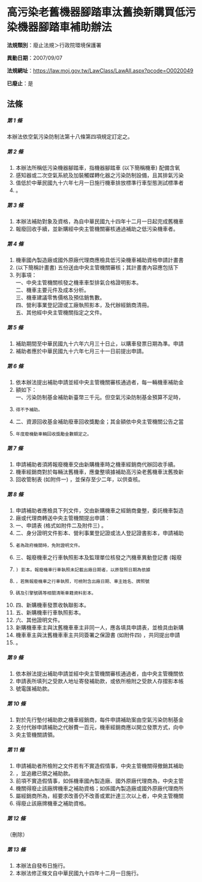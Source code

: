 # 高污染老舊機器腳踏車汰舊換新購買低污染機器腳踏車補助辦法

**法規類別**：廢止法規＞行政院環境保護署

**異動日期**：2007/09/07  

**法規網址**：https://law.moj.gov.tw/LawClass/LawAll.aspx?pcode=O0020049

**已廢止**：是



## 法條
##### 第 1 條
本辦法依空氣污染防制法第十八條第四項規定訂定之。

##### 第 2 條
1. 本辦法所稱低污染機器腳踏車，指機器腳踏車 (以下簡稱機車) 配備含氧
1. 感知器或二次空氣系統及加裝觸媒轉化器之污染防制設備，且其排氣污染
1. 值低於中華民國九十六年七月一日施行機車排放標準行車型態測試標準者
1. 。

##### 第 3 條
1. 本辦法補助對象及資格，為自中華民國九十四年十二月一日起完成舊機車
1. 報廢回收手續，並新購經中央主管機關審核通過補助之低污染機車者。

##### 第 4 條
1. 機車國內製造廠或國外原廠代理商應檢具低污染機車補助資格申請計畫書
1.  (以下簡稱計畫書) 五份送由中央主管機關審核；其計畫書內容應包括下
1. 列事項：  
一、中央主管機關核發之機車車型排氣合格證明影本。  
二、機車主要元件及成本分析。  
三、機車建議零售價格及預估銷售數。  
四、營利事業登記證或工廠執照影本，及代辦經銷商清冊。  
五、其他經中央主管機關指定之文件。

##### 第 5 條
1. 補助期間至中華民國九十六年六月三十日止，以購車發票日期為準。申請
1. 補助者應於中華民國九十六年七月三十一日前提出申請。

##### 第 6 條
1. 依本辦法提出補助申請並經中央主管機關審核通過者，每一輛機車補助金
1. 額如下：  
一、污染防制基金補助新臺幣三千元。但空氣污染防制基金預算不足時，
1.     得不予補助。
1. 二、資源回收基金補助廢車回收獎勵金；其金額依中央主管機關公告之當
1.     年度廢機動車輛回收獎勵金數額定之。

##### 第 7 條
1. 申請補助者須將報廢機車交由新購機車時之機車經銷商代辦回收手續。
1. 機車經銷商對於每輛汰舊機車，應彙整填據補助高污染老舊機車汰舊換新
1. 回收管制表 (如附件一) ，並保存至少二年，以供查核。

##### 第 8 條
1. 申請補助者應檢具下列文件，交由新購機車之經銷商彙整，委託機車製造
1. 廠或代理商轉送中央主管機關提出申請：                            
1. 一、申請表 (格式如附件二及附件三) 。                            
1. 二、身分證明文件影本、營利事業登記證或法人登記證書影本，申請補助
1.     者為政府機關時，免附證明文件。                              
1. 三、報廢機車之行車執照影本及監理單位核發之汽機車異動登記書 (報廢
1.     ) 影本。報廢機車行車執照未記載出廠日期者，以原發照日期為依據
1.     ，若無報廢機車之行車執照，可檢附含出廠日期、車主姓名、牌照號
1.     碼及引擎號碼等相關清晰車籍資料影本。                        
1. 四、新購機車發票收執聯影本。                                    
1. 五、新購機車行車執照影本。                                      
1. 六、其他證明文件。                                              
1. 新購機車車主與汰舊機車車主非同一人，應各填具申請表，並檢具由新購
1. 機車車主與汰舊機車車主共同簽署之保證書 (如附件四) ，共同提出申請
1. 。

##### 第 9 條
1. 依本辦法提出補助申請並經中央主管機關審核通過者，由中央主管機關依
1. 申請表所填列之受款人地址寄發補助款，或依所檢附之受款人存摺影本帳
1. 號電匯補助款。

##### 第 10 條
1. 對於先行墊付補助款之機車經銷商，每件申請補助案由空氣污染防制基金
1. 支付代辦申請補助之代辦費一百元，機車經銷商應以開立發票方式，向中
1. 央主管機關請領。

##### 第 11 條
1. 申請補助者所檢附之文件若有不實造假情事，中央主管機關得撤銷其補助
1. ，並追繳已領之補助款。                                          
1. 前項不實造假情事，如係機車國內製造廠、國外原廠代理商為，中央主管
1. 機關得廢止該廠牌機車之補助資格；如係國內製造廠或國外原廠代理商所
1. 屬經銷商所為，經要求改善仍不改善或累計達三次以上者，中央主管機關
1. 得廢止該廠牌機車之補助資格。

##### 第 12 條
（刪除）

##### 第 13 條
1. 本辦法自發布日施行。
1. 本辦法修正條文自中華民國九十四年十二月一日施行。


